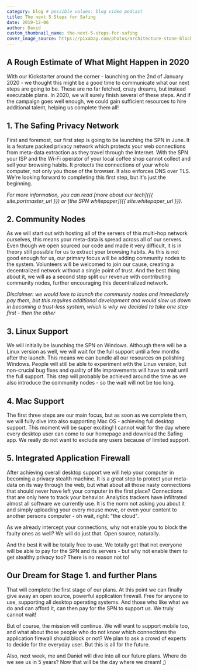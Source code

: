 ```yaml
---
category: blog # possible values: blog video podcast
title: The next 5 Steps for Safing
date: 2019-12-06
author: David
custom_thumbnail_name: the-next-5-steps-for-safing
cover_image_source: https://pixabay.com/photos/architecture-stone-blocks-block-3481302/
---
```


## A Rough Estimate of What Might Happen in 2020

With our Kickstarter around the corner - launching on the 2nd of January 2020 - we thought this might be a good time to communicate what our next steps are going to be. These are no far fetched, crazy dreams, but instead executable plans. In 2020, we will surely finish several of these steps. And if the campaign goes well enough, we could gain sufficient resources to hire additional talent, helping us complete them all!

## 1. The Safing Privacy Network

First and foremost, our first step is going to be launching the SPN in June. It is a feature packed privacy network which protects your web connections from meta-data extraction as they travel through the Internet. With the SPN your ISP and the Wi-Fi operator of your local coffee shop cannot collect and sell your browsing habits. It protects the connections of your whole computer, not only you those of the browser. It also enforces DNS over TLS. We're looking forward to completing this first step, but it's just the beginning.

_For more information, you can read [more about our tech]({{ site.portmaster_url }}) or [the SPN whitepaper]({{ site.whitepaper_url }})._

## 2. Community Nodes

As we will start out with hosting all of the servers of this multi-hop network ourselves, this means your meta-data is spread across all of our servers. Even though we open sourced our code and made it very difficult, it is in theory still possible for us to extract your browsing habits. As this is not good enough for us, our primary focus will be adding community nodes to the system. Volunteers will be welcomed to join our cause, creating a decentralized network without a single point of trust. And the best thing about it, we will as a second step split our revenue with contributing community nodes, further encouraging this decentralized network.

_Disclaimer: we would love to launch the community nodes and immediately pay them, but this requires additional development and would slow us down in becoming a trust-less system, which is why we decided to take one step first - then the other_

## 3. Linux Support

We will initially be launching the SPN on Windows. Although there will be a Linux version as well, we will wait for the full support until a few months after the launch. This means we can bundle all our resources on polishing Windows. People will still be able to experiment with the Linux version, but non-crucial bug fixes and quality of life improvements will have to wait until the full support. This step will probably be achieved around the time as we also introduce the community nodes - so the wait will not be too long.

## 4. Mac Support

The first three steps are our main focus, but as soon as we complete them, we will fully dive into also supporting Mac OS - achieving full desktop support. This moment will be super exciting! I cannot wait for the day where every desktop user can come to our homepage and download the Safing app. We really do not want to exclude any users because of limited support.

## 5. Integrated Application Firewall

After achieving overall desktop support we will help your computer in becoming a privacy stealth machine. It is a great step to protect your meta-data on its way through the web, but what about all those nasty connections that should never have left your computer in the first place? Connections that are only here to track your behavior. Analytics trackers have infiltrated almost all software we currently use. It is the norm not asking you about it and simply uploading your every mouse move, or even your content to another persons computer - oh wait, right: "the cloud".

As we already intercept your connections, why not enable you to block the faulty ones as well? We will do just that. Open source, naturally.

And the best it will be totally free to use. We totally get that not everyone will be able to pay for the SPN and its servers - but why not enable them to get stealthy privacy too? There is no reason not to!

## Our Dream for Stage 1. and further Plans

That will complete the first stage of our plans. At this point we can finally give away an open source, powerful application firewall. Free for anyone to use, supporting all desktop operating systems. And those who like what we do and can afford it, can then pay for the SPN to support us. We truly cannot wait!

But of course, the mission will continue. We will want to support mobile too, and what about those people who do not know which connections the application firewall should block or not? We plan to ask a crowd of experts to decide for the everyday user. But this is all for the future.

Also, next week, me and Daniel will dive into all our future plans. Where do we see us in 5 years? Now that will be the day where we dream! ;)
